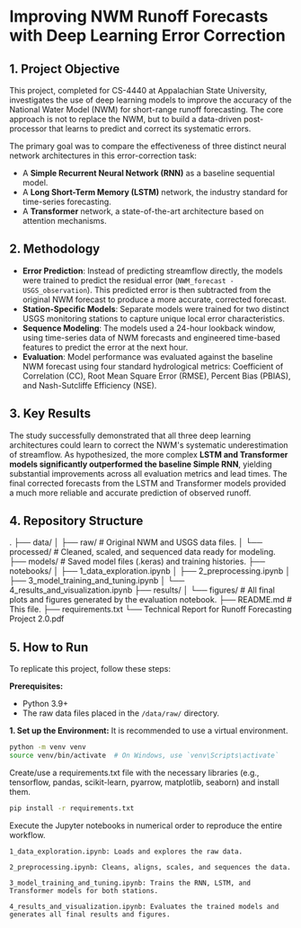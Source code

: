 # Improving NWM Runoff Forecasts with Deep Learning Error Correction

## 1. Project Objective

This project, completed for CS-4440 at Appalachian State University, investigates the use of deep learning models to improve the accuracy of the National Water Model (NWM) for short-range runoff forecasting. The core approach is not to replace the NWM, but to build a data-driven post-processor that learns to predict and correct its systematic errors.

The primary goal was to compare the effectiveness of three distinct neural network architectures in this error-correction task:
* A **Simple Recurrent Neural Network (RNN)** as a baseline sequential model.
* A **Long Short-Term Memory (LSTM)** network, the industry standard for time-series forecasting.
* A **Transformer** network, a state-of-the-art architecture based on attention mechanisms.

## 2. Methodology

* **Error Prediction**: Instead of predicting streamflow directly, the models were trained to predict the residual error (`NWM_forecast - USGS_observation`). This predicted error is then subtracted from the original NWM forecast to produce a more accurate, corrected forecast.
* **Station-Specific Models**: Separate models were trained for two distinct USGS monitoring stations to capture unique local error characteristics.
* **Sequence Modeling**: The models used a 24-hour lookback window, using time-series data of NWM forecasts and engineered time-based features to predict the error at the next hour.
* **Evaluation**: Model performance was evaluated against the baseline NWM forecast using four standard hydrological metrics: Coefficient of Correlation (CC), Root Mean Square Error (RMSE), Percent Bias (PBIAS), and Nash-Sutcliffe Efficiency (NSE).

## 3. Key Results

The study successfully demonstrated that all three deep learning architectures could learn to correct the NWM's systematic underestimation of streamflow. As hypothesized, the more complex **LSTM and Transformer models significantly outperformed the baseline Simple RNN**, yielding substantial improvements across all evaluation metrics and lead times. The final corrected forecasts from the LSTM and Transformer models provided a much more reliable and accurate prediction of observed runoff.

## 4. Repository Structure
.
├── data/
│   ├── raw/          # Original NWM and USGS data files.
│   └── processed/    # Cleaned, scaled, and sequenced data ready for modeling.
├── models/           # Saved model files (.keras) and training histories.
├── notebooks/
│   ├── 1_data_exploration.ipynb
│   ├── 2_preprocessing.ipynb
│   ├── 3_model_training_and_tuning.ipynb
│   └── 4_results_and_visualization.ipynb
├── results/
│   └── figures/      # All final plots and figures generated by the evaluation notebook.
├── README.md         # This file.
├── requirements.txt
└── Technical Report for Runoff Forecasting Project 2.0.pdf

## 5. How to Run

To replicate this project, follow these steps:

**Prerequisites:**
* Python 3.9+
* The raw data files placed in the `/data/raw/` directory.

**1. Set up the Environment:**
It is recommended to use a virtual environment.

```bash
python -m venv venv
source venv/bin/activate  # On Windows, use `venv\Scripts\activate`
```

Create/use a requirements.txt file with the necessary libraries (e.g., tensorflow, pandas, scikit-learn, pyarrow, matplotlib, seaborn) and install them.

```bash
pip install -r requirements.txt
```

Execute the Jupyter notebooks in numerical order to reproduce the entire workflow.

    1_data_exploration.ipynb: Loads and explores the raw data.

    2_preprocessing.ipynb: Cleans, aligns, scales, and sequences the data.

    3_model_training_and_tuning.ipynb: Trains the RNN, LSTM, and Transformer models for both stations.

    4_results_and_visualization.ipynb: Evaluates the trained models and generates all final results and figures.
